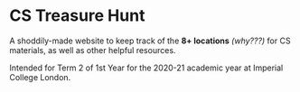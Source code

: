 # CS Treasure Hunt

A shoddily-made website to keep track of the **8+ locations** *(why???)* for CS materials, as well as other helpful resources.

Intended for Term 2 of 1st Year for the 2020-21 academic year at Imperial College London.
